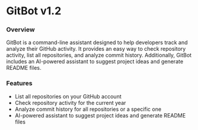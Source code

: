 # GitBot v1.2
### Overview
GitBot is a command-line assistant designed to help developers track and analyze their GitHub activity. It provides an easy way to check repository activity, list all repositories, and analyze commit history. Additionally, GitBot includes an AI-powered assistant to suggest project ideas and generate README files.

### Features
 - List all repositories on your GitHub account
 - Check repository activity for the current year
 - Analyze commit history for all repositories or a specific one
 - AI-powered assistant to suggest project ideas and generate README files
